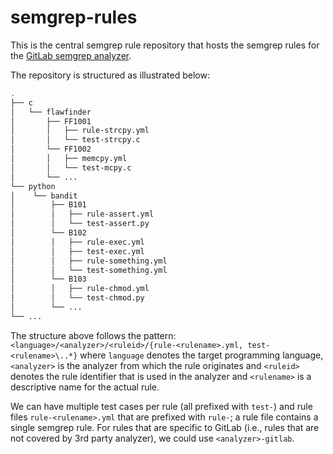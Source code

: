 # semgrep-rules

This is the central semgrep rule repository that hosts the semgrep rules
for the [GitLab semgrep analyzer](https://gitlab.com/gitlab-org/security-products/analyzers/semgrep).

The repository is structured as illustrated below:

``` bash
.
├── c
│   └── flawfinder
│       ├── FF1001
│       │   ├── rule-strcpy.yml
│       │   └── test-strcpy.c
│       └── FF1002
│       │   ├── memcpy.yml
│       │   └── test-mcpy.c
│       └── ...
└── python
│    └── bandit
│        ├── B101
│        │   ├── rule-assert.yml
│        │   └── test-assert.py
│        └── B102
│        │   ├── rule-exec.yml
│        │   ├── test-exec.yml
│        │   ├── rule-something.yml
│        │   └── test-something.yml
│        └── B103
│        │   ├── rule-chmod.yml
│        │   └── test-chmod.py
│        └── ...
└── ...
```

The structure above follows the pattern:
`<language>/<analyzer>/<ruleid>/{rule-<rulename>.yml, test-<rulename>\..*}`
where `language` denotes the target programming language, `<analyzer>` is the
analyzer from which the rule originates and `<ruleid>` denotes the rule identifier
that is used in the analyzer and `<rulename>` is a descriptive name for the
actual rule. 

We can have multiple test cases per rule (all prefixed with `test-`) and rule
files `rule-<rulename>.yml` that are prefixed with `rule-`; a rule file
contains a single semgrep rule.  For rules that are specific to GitLab (i.e.,
rules that are not covered by 3rd party analyzer), we could use
`<analyzer>-gitlab`.


